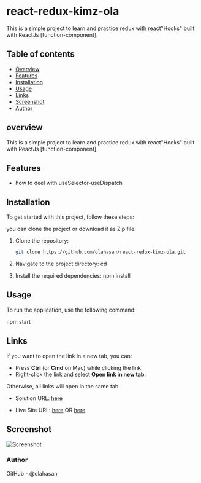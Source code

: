 # react-redux-kimz-ola

This is a simple project to learn and practice redux with react"Hooks" built with ReactJs [function-component]. 

## Table of contents

- [Overview](#overview)
- [Features](#Features)
- [Installation](#Installation)
- [Usage](#Usage)
- [Links](#Links)
- [Screenshot](#Screenshot)
- [Author](#author)


## overview
This is a simple project to learn and practice redux with react"Hooks" built with ReactJs [function-component]. 

## Features
- how to deel with useSelector-useDispatch

## Installation
To get started with this project, follow these steps:

you can clone the project or download it as Zip file.
1. Clone the repository:
   ```bash
   git clone https://github.com/olahasan/react-redux-kimz-ola.git

2. Navigate to the project directory:
   cd <project-directory>

3. Install the required dependencies:
   npm install   


## Usage
To run the application, use the following command:

npm start


## Links

If you want to open the link in a new tab, you can:

- Press **Ctrl** (or **Cmd** on Mac) while clicking the link.
- Right-click the link and select **Open link in new tab**.

Otherwise, all links will open in the same tab.


- Solution URL: [here](https://github.com/olahasan/react-redux-kimz-ola)

- Live Site URL: [here](https://react-redux-kimz-ola.surge.sh/) OR [here](https://react-redux-kimz-ola.netlify.app/)

 ## Screenshot
 
![Screenshot](./public/pic.png)


### Author

GitHub - @olahasan

